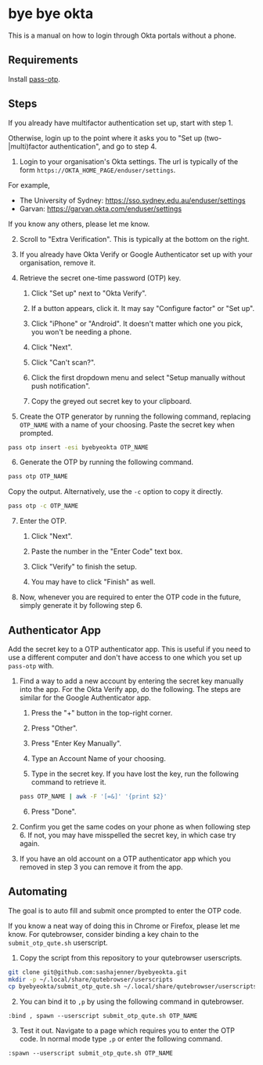 bye bye okta
============
This is a manual on how to login through Okta portals without a phone.


## Requirements
Install [pass-otp](https://github.com/tadfisher/pass-otp#installation).


## Steps
If you already have multifactor authentication set up, start with step 1.

Otherwise, login up to the point where it asks you to "Set up
(two-|multi)factor authentication", and go to step 4.

1. Login to your organisation's Okta settings. The url is typically of the
   form `https://OKTA_HOME_PAGE/enduser/settings`.

For example,

- The University of Sydney: https://sso.sydney.edu.au/enduser/settings
- Garvan: https://garvan.okta.com/enduser/settings

If you know any others, please let me know.

2. Scroll to "Extra Verification". This is typically at the bottom on the
   right.

3. If you already have Okta Verify or Google Authenticator set up with your
   organisation, remove it.

4. Retrieve the secret one-time password (OTP) key.

    1. Click "Set up" next to "Okta Verify".

    2. If a button appears, click it. It may say "Configure factor" or "Set
       up".

    3. Click "iPhone" or "Android". It doesn't matter which one you pick, you
       won't be needing a phone.

    4. Click "Next".

    5. Click "Can't scan?".

    6. Click the first dropdown menu and select "Setup manually without push
       notification".

    7. Copy the greyed out secret key to your clipboard.

5. Create the OTP generator by running the following command, replacing
   `OTP_NAME` with a name of your choosing. Paste the secret key when prompted.
```sh
pass otp insert -esi byebyeokta OTP_NAME
```

6. Generate the OTP by running the following command.
```sh
pass otp OTP_NAME
```
Copy the output. Alternatively, use the `-c` option to copy it directly.
```sh
pass otp -c OTP_NAME
```

7. Enter the OTP.

    1. Click "Next".

    2. Paste the number in the "Enter Code" text box.

    3. Click "Verify" to finish the setup.

    4. You may have to click "Finish" as well.

8. Now, whenever you are required to enter the OTP code in the future, simply
   generate it by following step 6.


## Authenticator App
Add the secret key to a OTP authenticator app. This is useful if you need to
use a different computer and don't have access to one which you set up
`pass-otp` with.

1. Find a way to add a new account by entering the secret key manually into the
   app. For the Okta Verify app, do the following. The steps are similar for
   the Google Authenticator app.

    1. Press the "+" button in the top-right corner.

    2. Press "Other".

    3. Press "Enter Key Manually".

    4. Type an Account Name of your choosing.

    5. Type in the secret key. If you have lost the key, run the following
       command to retrieve it.
    ```sh
    pass OTP_NAME | awk -F '[=&]' '{print $2}'
    ```

    6. Press "Done".

2. Confirm you get the same codes on your phone as when following step 6. If
   not, you may have misspelled the secret key, in which case try again.

3. If you have an old account on a OTP authenticator app which you removed in
   step 3 you can remove it from the app.


## Automating
The goal is to auto fill and submit once prompted to enter the OTP code.

If you know a neat way of doing this in Chrome or Firefox, please let me know.
For qutebrowser, consider binding a key chain to the `submit_otp_qute.sh`
userscript.

1. Copy the script from this repository to your qutebrowser userscripts.
```sh
git clone git@github.com:sashajenner/byebyeokta.git
mkdir -p ~/.local/share/qutebrowser/userscripts
cp byebyeokta/submit_otp_qute.sh ~/.local/share/qutebrowser/userscripts
```

2. You can bind it to `,p` by using the following command in qutebrowser.
```qute
:bind , spawn --userscript submit_otp_qute.sh OTP_NAME
```

3. Test it out. Navigate to a page which requires you to enter the OTP code. In
   normal mode type `,p` or enter the following command.
```qute
:spawn --userscript submit_otp_qute.sh OTP_NAME
```
